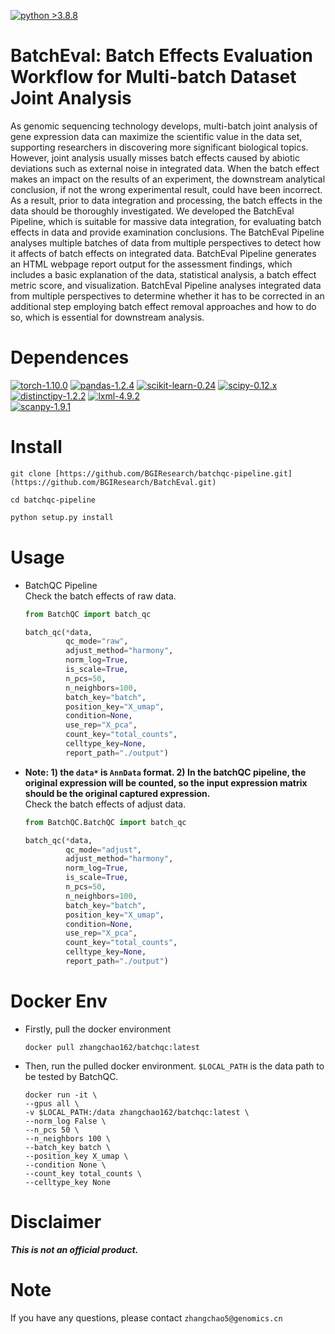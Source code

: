 [![python >3.8.8](https://img.shields.io/badge/python-3.8.8-brightgreen)](https://www.python.org/)      
# BatchEval: Batch Effects Evaluation Workflow for Multi-batch Dataset Joint Analysis          
            
As genomic sequencing technology develops, multi-batch joint analysis of gene expression data can maximize the scientific value in the data set, supporting researchers in discovering more significant biological topics. However, joint analysis usually misses batch effects caused by abiotic deviations such as external noise in integrated data. When the batch effect makes an impact on the results of an experiment, the downstream analytical conclusion, if not the wrong experimental result, could have been incorrect. As a result, prior to data integration and processing, the batch effects in the data should be thoroughly investigated. We developed the BatchEval Pipeline, which is suitable for massive data integration, for evaluating batch effects in data and provide examination conclusions. The BatchEval Pipeline analyses multiple batches of data from multiple perspectives to detect how it affects of batch effects on integrated data. BatchEval Pipeline generates an HTML webpage report output for the assessment findings, which includes a basic explanation of the data, statistical analysis, a batch effect metric score, and visualization. BatchEval Pipeline analyses integrated data from multiple perspectives to determine whether it has to be corrected in an additional step employing batch effect removal approaches and how to do so, which is essential for downstream analysis.           
                                
                    
# Dependences       
[![torch-1.10.0](https://img.shields.io/badge/torch-1.10.0-red)](https://pytorch.org/get-started/previous-versions/)
[![pandas-1.2.4](https://img.shields.io/badge/pandas-1.2.4-lightgrey)](https://github.com/pandas-dev/pandas)
[![scikit-learn-0.24](https://img.shields.io/badge/scikit-0.24.x-brightgreen)](https://github.com/scikit-learn/scikit-learn/tree/0.24.X)
[![scipy-0.12.x](https://img.shields.io/badge/scipy-0.12.x-yellow)](https://github.com/scipy/scipy/tree/maintenance/0.12.x)
[![distinctipy-1.2.2](https://img.shields.io/badge/distinctipy-1.2.2-green)](https://github.com/alan-turing-institute/distinctipy/tree/v1.2.2)
[![lxml-4.9.2](https://img.shields.io/badge/lxml-4.9.2-9cf)](https://github.com/lxml/lxml/tree/lxml-4.9.2)                  
[![scanpy-1.9.1](https://img.shields.io/badge/scanpy-1.9.1-informational)](https://pypi.org/project/scanpy/)           
          
# Install     
```git
git clone [https://github.com/BGIResearch/batchqc-pipeline.git](https://github.com/BGIResearch/BatchEval.git)           
```
```git
cd batchqc-pipeline
```
```python
python setup.py install
```
        
# Usage      
- BatchQC Pipeline           
Check the batch effects of raw data.
  ```python
  from BatchQC import batch_qc         
  
  batch_qc(*data,
           qc_mode="raw",
           adjust_method="harmony",
           norm_log=True,
           is_scale=True,
           n_pcs=50,
           n_neighbors=100,
           batch_key="batch",
           position_key="X_umap",
           condition=None,
           use_rep="X_pca",
           count_key="total_counts",
           celltype_key=None,
           report_path="./output")
  ```       
- **Note: 1) the `data*` is `AnnData` format. 2) In the batchQC pipeline, the original expression will be counted, so the input expression matrix should be the original captured expression.**        
  Check the batch effects of adjust data.       
                
  ```python
  from BatchQC.BatchQC import batch_qc    
  
  batch_qc(*data,
           qc_mode="adjust",
           adjust_method="harmony",
           norm_log=True,
           is_scale=True,
           n_pcs=50,
           n_neighbors=100,
           batch_key="batch",
           position_key="X_umap",
           condition=None,
           use_rep="X_pca",
           count_key="total_counts",
           celltype_key=None,
           report_path="./output")
  ```      
  
    
# Docker Env        
- Firstly, pull the docker environment      
  ```docker
  docker pull zhangchao162/batchqc:latest
  ```
- Then, run the pulled docker environment. `$LOCAL_PATH` is the data path to be tested by BatchQC.       
  ```docker
  docker run -it \
  --gpus all \
  -v $LOCAL_PATH:/data zhangchao162/batchqc:latest \
  --norm_log False \
  --n_pcs 50 \
  --n_neighbors 100 \
  --batch_key batch \
  --position_key X_umap \
  --condition None \
  --count_key total_counts \
  --celltype_key None
  ```
        
        
# Disclaimer        
***This is not an official product.***       
        
# Note          
If you have any questions, please contact `zhangchao5@genomics.cn`             
        


            
            
            
            
